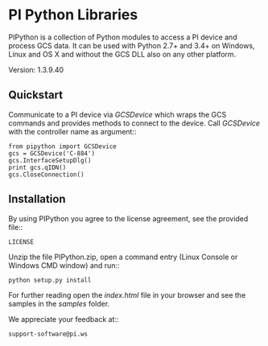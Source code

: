 PI Python Libraries
===================

PIPython is a collection of Python modules to access a PI device and process
GCS data. It can be used with Python 2.7+ and 3.4+ on Windows, Linux and OS X
and without the GCS DLL also on any other platform.

Version: 1.3.9.40


Quickstart
----------

Communicate to a PI device via *GCSDevice* which wraps the GCS commands
and provides methods to connect to the device. Call *GCSDevice* with the
controller name as argument::

    from pipython import GCSDevice
    gcs = GCSDevice('C-884')
    gcs.InterfaceSetupDlg()
    print gcs.qIDN()
    gcs.CloseConnection()


Installation
------------

By using PIPython you agree to the license agreement, see the provided file::

    LICENSE

Unzip the file PIPython.zip, open a command entry (Linux Console or Windows CMD window) and run::

    python setup.py install

For further reading open the *index.html* file in your browser and see the samples in the
*samples* folder.

We appreciate your feedback at::

    support-software@pi.ws
